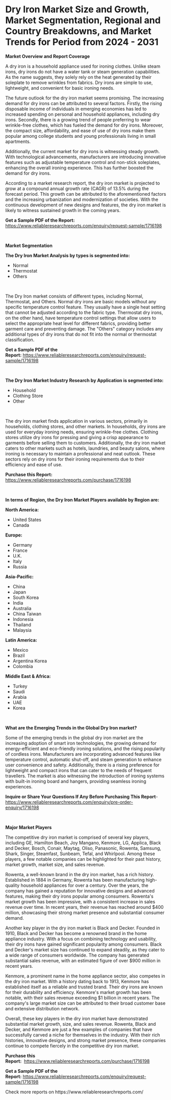 <p><h1>Dry Iron Market Size and Growth, Market Segmentation, Regional and Country Breakdowns, and Market Trends for Period from 2024 -  2031</h1></p><p><strong>Market Overview and Report Coverage</strong></p>
<p><p>A dry iron is a household appliance used for ironing clothes. Unlike steam irons, dry irons do not have a water tank or steam generation capabilities. As the name suggests, they solely rely on the heat generated by their soleplate to remove wrinkles from fabrics. Dry irons are simple to use, lightweight, and convenient for basic ironing needs.</p><p>The future outlook for the dry iron market seems promising. The increasing demand for dry irons can be attributed to several factors. Firstly, the rising disposable income of individuals in emerging economies has led to increased spending on personal and household appliances, including dry irons. Secondly, there is a growing trend of people preferring to wear wrinkle-free clothes, which has fueled the demand for dry irons. Moreover, the compact size, affordability, and ease of use of dry irons make them popular among college students and young professionals living in small apartments.</p><p>Additionally, the current market for dry irons is witnessing steady growth. With technological advancements, manufacturers are introducing innovative features such as adjustable temperature control and non-stick soleplates, enhancing the overall ironing experience. This has further boosted the demand for dry irons.</p><p>According to a market research report, the dry iron market is projected to grow at a compound annual growth rate (CAGR) of 13.5% during the forecast period. This growth can be attributed to the aforementioned factors and the increasing urbanization and modernization of societies. With the continuous development of new designs and features, the dry iron market is likely to witness sustained growth in the coming years.</p></p>
<p><strong>Get a Sample PDF of the Report:</strong> <a href="https://www.reliableresearchreports.com/enquiry/request-sample/1716198">https://www.reliableresearchreports.com/enquiry/request-sample/1716198</a></p>
<p>&nbsp;</p>
<p><strong>Market Segmentation</strong></p>
<p><strong>The Dry Iron Market Analysis by types is segmented into:</strong></p>
<p><ul><li>Normal</li><li>Thermostat</li><li>Others</li></ul></p>
<p>&nbsp;</p>
<p><p>The Dry Iron market consists of different types, including Normal, Thermostat, and Others. Normal dry irons are basic models without any specific temperature control feature. They usually have a single heat setting that cannot be adjusted according to the fabric type. Thermostat dry irons, on the other hand, have temperature control settings that allow users to select the appropriate heat level for different fabrics, providing better garment care and preventing damage. The "Others" category includes any additional types of dry irons that do not fit into the normal or thermostat classification.</p></p>
<p><strong>Get a Sample PDF of the Report:</strong>&nbsp;<a href="https://www.reliableresearchreports.com/enquiry/request-sample/1716198">https://www.reliableresearchreports.com/enquiry/request-sample/1716198</a></p>
<p>&nbsp;</p>
<p><strong>The Dry Iron Market Industry Research by Application is segmented into:</strong></p>
<p><ul><li>Household</li><li>Clothing Store</li><li>Other</li></ul></p>
<p>&nbsp;</p>
<p><p>The dry iron market finds application in various sectors, primarily in households, clothing stores, and other markets. In households, dry irons are used for everyday ironing needs, ensuring wrinkle-free clothes. Clothing stores utilize dry irons for pressing and giving a crisp appearance to garments before selling them to customers. Additionally, the dry iron market caters to other markets such as hotels, laundries, and beauty salons, where ironing is necessary to maintain a professional and neat outlook. These sectors rely on dry irons for their ironing requirements due to their efficiency and ease of use.</p></p>
<p><strong>Purchase this Report:</strong>&nbsp; <a href="https://www.reliableresearchreports.com/purchase/1716198">https://www.reliableresearchreports.com/purchase/1716198</a></p>
<p>&nbsp;</p>
<p><strong>In terms of Region, the Dry Iron Market Players available by Region are:</strong></p>
<p>
    <p> <strong> North America: </strong>
        <ul>
            <li>United States</li>
            <li>Canada</li>
        </ul>
        </p> 
    <p> <strong> Europe: </strong>
        <ul>
            <li>Germany</li>
            <li>France</li>
            <li>U.K.</li>
            <li>Italy</li>
            <li>Russia</li>
        </ul>
        </p> 
    <p> <strong> Asia-Pacific: </strong>
        <ul>
            <li>China</li>
            <li>Japan</li>
            <li>South Korea</li>
            <li>India</li>
            <li>Australia</li>
            <li>China Taiwan</li>
            <li>Indonesia</li>
            <li>Thailand</li>
            <li>Malaysia</li>
        </ul>
        </p> 
    <p> <strong> Latin America: </strong>
        <ul>
            <li>Mexico</li>
            <li>Brazil</li>
            <li>Argentina Korea</li>
            <li>Colombia</li>
        </ul>
        </p> 
    <p> <strong> Middle East & Africa: </strong>
        <ul>
            <li>Turkey</li>
            <li>Saudi</li>
            <li>Arabia</li>
            <li>UAE</li>
            <li>Korea</li>
        </ul>
    </p>
    </p>
<p>&nbsp;</p>
<p><strong>What are the Emerging Trends in the Global Dry Iron market?</strong></p>
<p><p>Some of the emerging trends in the global dry iron market are the increasing adoption of smart iron technologies, the growing demand for energy-efficient and eco-friendly ironing solutions, and the rising popularity of cordless irons. Manufacturers are incorporating advanced features like temperature control, automatic shut-off, and steam generation to enhance user convenience and safety. Additionally, there is a rising preference for lightweight and compact irons that can cater to the needs of frequent travellers. The market is also witnessing the introduction of ironing systems with built-in ironing board and hangers, providing seamless ironing experiences.</p></p>
<p><strong>Inquire or Share Your Questions If Any Before Purchasing This Report</strong>- <a href="https://www.reliableresearchreports.com/enquiry/pre-order-enquiry/1716198">https://www.reliableresearchreports.com/enquiry/pre-order-enquiry/1716198</a></p>
<p>&nbsp;</p>
<p><strong>Major Market Players</strong></p>
<p><p>The competitive dry iron market is comprised of several key players, including GE, Hamilton Beach, Joy Mangano, Kenmore, LG, Applica, Black and Decker, Bosch, Conair, Maytag, Oliso, Panasonic, Rowenta, Samsung, Shark, Singer, Steamfast, Sunbeam, Tefal, and Whirlpool. Among these players, a few notable companies can be highlighted for their past history, market growth, market size, and sales revenue.</p><p>Rowenta, a well-known brand in the dry iron market, has a rich history. Established in 1884 in Germany, Rowenta has been manufacturing high-quality household appliances for over a century. Over the years, the company has gained a reputation for innovative designs and advanced features, making their dry irons popular among consumers. Rowenta's market growth has been impressive, with a consistent increase in sales revenue over time. In recent years, their revenue has reached around $400 million, showcasing their strong market presence and substantial consumer demand.</p><p>Another key player in the dry iron market is Black and Decker. Founded in 1910, Black and Decker has become a renowned brand in the home appliance industry. With a focus on combining technology and usability, their dry irons have gained significant popularity among consumers. Black and Decker's market size has continued to expand steadily, as they cater to a wide range of consumers worldwide. The company has generated substantial sales revenue, with an estimated figure of over $900 million in recent years.</p><p>Kenmore, a prominent name in the home appliance sector, also competes in the dry iron market. With a history dating back to 1913, Kenmore has established itself as a reliable and trusted brand. Their dry irons are known for their durability and efficiency. Kenmore's market growth has been notable, with their sales revenue exceeding $1 billion in recent years. The company's large market size can be attributed to their broad customer base and extensive distribution network.</p><p>Overall, these key players in the dry iron market have demonstrated substantial market growth, size, and sales revenue. Rowenta, Black and Decker, and Kenmore are just a few examples of companies that have successfully carved a niche for themselves in the industry. With their rich histories, innovative designs, and strong market presence, these companies continue to compete fiercely in the competitive dry iron market.</p></p>
<p><strong>Purchase this Report:</strong>&nbsp;&nbsp;<a href="https://www.reliableresearchreports.com/purchase/1716198">https://www.reliableresearchreports.com/purchase/1716198</a></p>
<p></p>
<p><strong>Get a Sample PDF of the Report:</strong>&nbsp;<a href="https://www.reliableresearchreports.com/enquiry/request-sample/1716198">https://www.reliableresearchreports.com/enquiry/request-sample/1716198</a></p>
<p>Check more reports on https://www.reliableresearchreports.com/</p>
